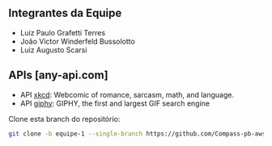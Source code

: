 ## Integrantes da Equipe
- Luiz Paulo Grafetti Terres
- João Victor Winderfeld Bussolotto
- Luiz Augusto Scarsi

## APIs [any-api.com]
- API [xkcd](https://any-api.com/xkcd_com/xkcd_com/docs/API_Description): Webcomic of romance, sarcasm, math, and language.
- API [giphy](https://any-api.com/giphy_com/giphy_com/docs/API_Description): GIPHY, the first and largest GIF search engine

Clone esta branch do repositório:
```bash
git clone -b equipe-1 --single-branch https://github.com/Compass-pb-aws-2023-FURG-IFRS-UFFS/sprint-2-pb-aws-furg-ifrs-uffs && cd sprint-2-pb-aws-furg-ifrs-uffs
```
